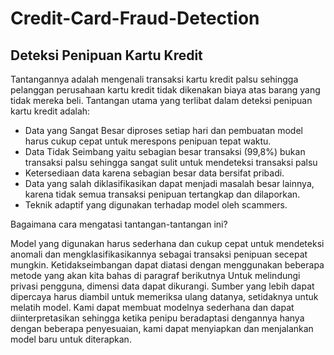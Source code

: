 # Credit-Card-Fraud-Detection

## Deteksi Penipuan Kartu Kredit

Tantangannya adalah mengenali transaksi kartu kredit palsu sehingga pelanggan perusahaan kartu kredit tidak dikenakan biaya atas barang yang tidak mereka beli.
Tantangan utama yang terlibat dalam deteksi penipuan kartu kredit adalah:

- Data yang Sangat Besar diproses setiap hari dan pembuatan model harus cukup cepat untuk merespons penipuan tepat waktu.
- Data Tidak Seimbang yaitu sebagian besar transaksi (99,8%) bukan transaksi palsu sehingga sangat sulit untuk mendeteksi transaksi palsu
- Ketersediaan data karena sebagian besar data bersifat pribadi.
- Data yang salah diklasifikasikan dapat menjadi masalah besar lainnya, karena tidak semua transaksi penipuan tertangkap dan dilaporkan.
- Teknik adaptif yang digunakan terhadap model oleh scammers.

Bagaimana cara mengatasi tantangan-tantangan ini?

Model yang digunakan harus sederhana dan cukup cepat untuk mendeteksi anomali dan mengklasifikasikannya sebagai transaksi penipuan secepat mungkin.
Ketidakseimbangan dapat diatasi dengan menggunakan beberapa metode yang akan kita bahas di paragraf berikutnya
Untuk melindungi privasi pengguna, dimensi data dapat dikurangi.
Sumber yang lebih dapat dipercaya harus diambil untuk memeriksa ulang datanya, setidaknya untuk melatih model.
Kami dapat membuat modelnya sederhana dan dapat diinterpretasikan sehingga ketika penipu beradaptasi dengannya hanya dengan beberapa penyesuaian, kami dapat menyiapkan dan menjalankan model baru untuk diterapkan.
